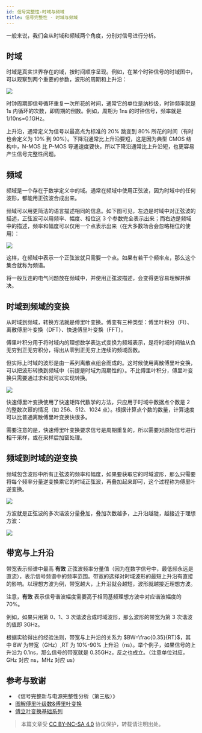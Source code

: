 ```yaml
---
id: 信号完整性-时域与频域
title: 信号完整性 - 时域与频域
---
```


一般来说，我们会从时域和频域两个角度，分别对信号进行分析。

## 时域

时域是真实世界存在的域，按时间顺序呈现。例如，在某个时钟信号的时域图中，可以观察到两个重要的参数，波形的周期和上升沿：

![](https://wiki-media-1253965369.cos.ap-guangzhou.myqcloud.com/img/20221210154412.png)

时钟周期即信号循环重复一次所花的时间，通常它的单位是纳秒级，时钟频率就是 1s 内循环的次数，即周期的倒数。例如，周期为 1ns 的时钟信号，频率就是 1/10ns=0.1GHz。

上升沿，通常定义为信号以最高点为标准的 20% 跳变到 80% 所花的时间（有时也会定义为 10% 到 90%）。下降沿通常比上升沿要短，这是因为典型 CMOS 结构中，N-MOS 比 P-MOS 导通速度要快，所以下降沿通常比上升沿短，也更容易产生信号完整性问题。

## 频域

频域是一个存在于数学定义中的域。通常在频域中使用正弦波，因为时域中的任何波形，都能用正弦波合成出来。

频域可以用更简洁的语言描述相同的信息。如下图可见，左边是时域中对正弦波的描述，正弦波可以用频率、幅度、相位这 3 个参数完全表示出来；而右边是频域中的描述，频率和幅度可以仅用一个点表示出来（在大多数场合会忽略相位的使用）：

![](https://wiki-media-1253965369.cos.ap-guangzhou.myqcloud.com/img/20221210154759.png)

这样，在频域中表示一个正弦波就只需要一个点。如果有若干个频率点，那么这个集合就称为频谱。

将一般互连的电气问题放在频域中，并使用正弦波描述，会变得更容易理解并解决。

## 时域到频域的变换

从时域到频域，转换方法就是傅里叶变换。傅变有三种类型：傅里叶积分（FI）、离散傅里叶变换（DFT）、快速傅里叶变换（FFT）。

傅里叶积分用于将时域内的理想数学表达式变换为频域表示，是将时域时间轴从负无穷到正无穷积分，得出从零到正无穷上连续的频域函数。

但实际上时域的波形是由一系列离散点组合而成的。这时候使用离散傅里叶变换，可以把波形转换到频域中（前提是时域为周期性的）。不比傅里叶积分，傅里叶变换只需要通过求和就可以实现转换。

![](https://wiki-media-1253965369.cos.ap-guangzhou.myqcloud.com/img/20221210155042.png)

快速傅里叶变换使用了快速矩阵代数学的方法，只应用于时域中数据点个数是 2 的整数次幂的情况（如 256、512、1024 点）。根据计算点个数的数量，计算速度可以比普通离散傅里叶变换快很多。

需要注意的是，快速傅里叶变换要求信号是周期重复的，所以需要对原始信号进行相干采样，或在采样后加窗处理。

## 频域到时域的逆变换

频域包含波形中所有正弦波的频率和幅度，如果要获取它的时域波形，那么只需要将每个频率分量逆变换乘它的时域正弦波，再叠加起来即可，这个过程称为傅里叶逆变换。

![](https://wiki-media-1253965369.cos.ap-guangzhou.myqcloud.com/img/20221210155139.png)

方波就是正弦波的多次谐波分量叠加，叠加次数越多，上升沿越陡，越接近于理想方波：

![](https://wiki-media-1253965369.cos.ap-guangzhou.myqcloud.com/img/20221210155202.png)

## 带宽与上升沿

带宽表示频谱中最高 **有效** 正弦波频率分量值（因为在数字信号中，最低频永远是直流），表示信号频谱中的频率范围。带宽的选择对时域波形的最短上升沿有直接的影响。以理想方波为例，带宽越大，上升沿就会越短，波形就越接近理想方波。

注意，**有效** 表示信号谐波幅度需要高于相同基频理想方波中对应谐波幅度的 70%。

例如，如果只用第 0、1、3 次谐波合成时域波形，那么波形的带宽为第 3 次谐波的值即 3GHz。

根据实验得出的经验法则，带宽与上升沿的关系为 $BW=\frac{0.35}{RT}$，其中 BW 为带宽（GHz）,RT 为 10%-90% 上升沿（ns）。举个例子，如果信号的上升沿为 0.1ns，那么信号的带宽就是 0.35GHz，反之也成立。（注意单位对应，GHz 对应 ns，MHz 对应 us）

## 参考与致谢

- 《信号完整新与电源完整性分析（第三版）》
- [图解傅里叶级数&傅里叶变换](https://www.youtube.com/watch?v=q31UcMOuds4)
- [傅立叶变换基础系列](https://www.youtube.com/watch?v=_3D2yPVlh-w&list=PLEUKC88yR4_al2oa2LF0SKS2RPpxmWg3n)

> 本篇文章受 [CC BY-NC-SA 4.0](https://creativecommons.org/licenses/by/4.0/deed.zh) 协议保护，转载请注明出处。
